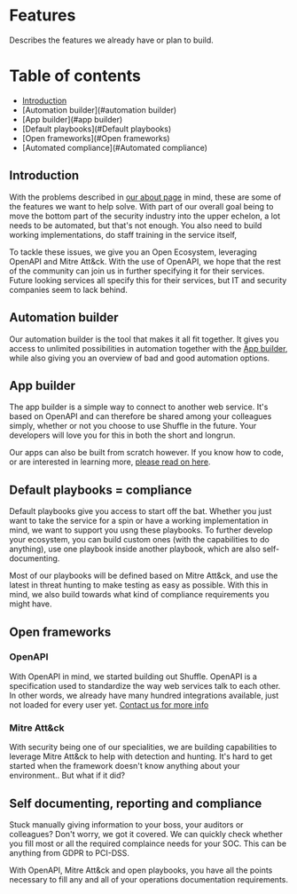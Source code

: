 # Features 
Describes the features we already have or plan to build.

# Table of contents
* [Introduction](#introduction)
* [Automation builder](#automation builder)
* [App builder](#app builder)
* [Default playbooks](#Default playbooks)
* [Open frameworks](#Open frameworks)
* [Automated compliance](#Automated compliance)

## Introduction
With the problems described in [our about page](/docs/about) in mind, these are some of the features we want to help solve. With part of our overall goal being to move the bottom part of the security industry into the upper echelon, a lot needs to be automated, but that's not enough. You also need to build working implementations, do staff training in the service itself,

To tackle these issues, we give you an Open Ecosystem, leveraging OpenAPI and Mitre Att&ck. With the use of OpenAPI, we hope that the rest of the community can join us in further specifying it for their services. Future looking services all specify this for their services, but IT and security companies seem to lack behind.

## Automation builder
Our automation builder is the tool that makes it all fit together. It gives you access to unlimited possibilities in automation together with the [App builder](/apps/new), while also giving you an overview of bad and good automation options.

## App builder
The app builder is a simple way to connect to another web service. It's based on OpenAPI and can therefore be shared among your colleagues simply, whether or not you choose to use Shuffle in the future. Your developers will love you for this in both the short and longrun. 

Our apps can also be built from scratch however. If you know how to code, or are interested in learning more, [please read on here](/docs/apps).

## Default playbooks = compliance
Default playbooks give you access to start off the bat. Whether you just want to take the service for a spin or have a working implementation in mind, we want to support you usng these playbooks. To further develop your ecosystem, you can build custom ones (with the capabilities to do anything), use one playbook inside another playbook, which are also self-documenting.

Most of our playbooks will be defined based on Mitre Att&ck, and use the latest in threat hunting to make testing as easy as possible. With this in mind, we also build towards what kind of compliance requirements you might have.

## Open frameworks
### OpenAPI
With OpenAPI in mind, we started building out Shuffle. OpenAPI is a specification used to standardize the way web services talk to each other. In other words, we already have many hundred integrations available, just not loaded for every user yet. [Contact us for more info](/docs/contact)

### Mitre Att&ck
With security being one of our specialities, we are building capabilities to leverage Mitre Att&ck to help with detection and hunting. It's hard to get started when the framework doesn't know anything about your environment.. But what if it did?

## Self documenting, reporting and compliance
Stuck manually giving information to your boss, your auditors or colleagues? Don't worry, we got it covered. We can quickly check whether you fill most or all the required complaince needs for your SOC. This can be anything from GDPR to PCI-DSS.

With OpenAPI, Mitre Att&ck and open playbooks, you have all the points necessary to fill any and all of your operations documentation requirements. 
